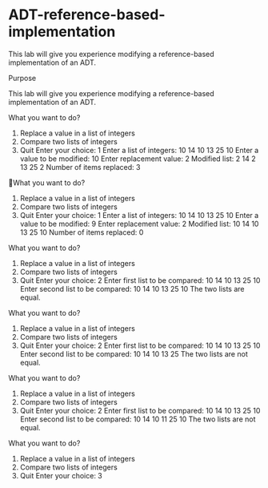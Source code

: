 # ADT-reference-based-implementation
This lab will give you experience modifying a reference-based implementation of an ADT.

Purpose

This lab will give you experience modifying a reference-based implementation of an ADT.

What you want to do?
1) Replace a value in a list of integers
2) Compare two lists of integers
3) Quit
Enter your choice: 1
Enter a list of integers:  10  14  10  13  25  10
Enter a value to be modified:  10
Enter replacement value:  2
Modified list:  2  14  2  13  25  2
Number of items replaced:  3

What you want to do?
1) Replace a value in a list of integers
2) Compare two lists of integers
3) Quit
Enter your choice: 1
Enter a list of integers:  10  14  10  13  25  10
Enter a value to be modified:  9
Enter replacement value:  2
Modified list:  10  14  10  13  25  10
Number of items replaced:  0

What you want to do?
1) Replace a value in a list of integers
2) Compare two lists of integers
3) Quit
Enter your choice: 2
Enter first list to be compared:  10  14  10  13  25  10
Enter second list to be compared:  10  14  10  13  25  10
The two lists are equal.

What you want to do?
1) Replace a value in a list of integers
2) Compare two lists of integers
3) Quit
Enter your choice: 2
Enter first list to be compared:  10  14  10  13  25  10
Enter second list to be compared:  10  14  10  13  25
The two lists are not equal.

What you want to do?
1) Replace a value in a list of integers
2) Compare two lists of integers
3) Quit
Enter your choice: 2
Enter first list to be compared:  10  14  10  13  25  10
Enter second list to be compared:  10  14  10  11  25  10
The two lists are not equal.

What you want to do?
1) Replace a value in a list of integers
2) Compare two lists of integers
3) Quit
Enter your choice: 3

